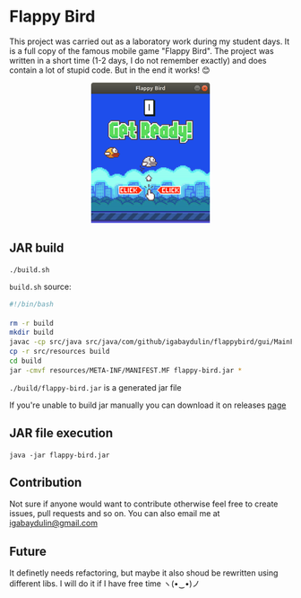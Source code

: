 # Flappy Bird
This project was carried out as a laboratory work during my student days. It is a full copy of the famous mobile game "Flappy Bird". The project was written in a short time (1-2 days, I do not remember exactly) and does contain a lot of stupid code. But in the end it works! 😊

<p align="center">
  <img src="https://github.com/igabaydulin/flappy-bird/blob/master/resources/main-screenshot.png" height="250">
</p>

## JAR build
```
./build.sh
```

`build.sh` source:
```bash
#!/bin/bash

rm -r build
mkdir build
javac -cp src/java src/java/com/github/igabaydulin/flappybird/gui/MainFrame.java -d build
cp -r src/resources build
cd build
jar -cmvf resources/META-INF/MANIFEST.MF flappy-bird.jar *
```

`./build/flappy-bird.jar` is a generated jar file

If you're unable to build jar manually you can download it on releases [page](https://github.com/igabaydulin/flappy-bird/releases)
## JAR file execution
```
java -jar flappy-bird.jar
```

## Contribution
Not sure if anyone would want to contribute otherwise feel free to create issues, pull requests and so on. You can also email me at igabaydulin@gmail.com

## Future
It definetly needs refactoring, but maybe it also shoud be rewritten using different libs. I will do it if I have free time ヽ(•‿•)ノ
